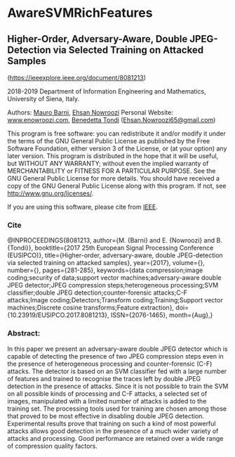 # AwareSVMRichFeatures

## Higher-Order, Adversary-Aware, Double JPEG-Detection via Selected Training on Attacked Samples

(https://ieeexplore.ieee.org/document/8081213)

2018-2019 Department of Information Engineering and Mathematics, University of Siena, Italy.

Authors:  [Mauro Barni](https://scholar.google.it/citations?hl=en&user=ntRScY8AAAAJ), [Ehsan Nowroozi](https://scholar.google.com/citations?user=C0bNkP8AAAAJ&hl=en) Personal Website: www.enowroozi.com, [Benedetta Tondi](https://scholar.google.it/citations?hl=en&user=xpNEfq4AAAAJ)
(Ehsan.Nowroozi65@gmail.com)

This program is free software: you can redistribute it and/or modify it under the terms of the GNU General Public License as published by the Free Software Foundation, either version 3 of the License, or (at your option) any later version. This program is distributed in the hope that it will be useful, but WITHOUT ANY WARRANTY; without even the implied warranty of MERCHANTABILITY or FITNESS FOR A PARTICULAR PURPOSE.  See the GNU General Public License for more details. You should have received a copy of the GNU General Public License along with this program. If not, see <http://www.gnu.org/licenses/>.

If you are using this software, please cite from [IEEE](https://ieeexplore.ieee.org/document/8081213).

### Cite
@INPROCEEDINGS{8081213,
author={M. {Barni} and E. {Nowroozi} and B. {Tondi}},
booktitle={2017 25th European Signal Processing Conference (EUSIPCO)},
title={Higher-order, adversary-aware, double JPEG-detection via selected training on attacked samples},
year={2017},
volume={},
number={},
pages={281-285},
keywords={data compression;image coding;security of data;support vector machines;adversary-aware double JPEG detector;JPEG compression steps;heterogeneous processing;SVM classifier;double JPEG detection;counter-forensic attacks;C-F attacks;Image coding;Detectors;Transform coding;Training;Support vector machines;Discrete cosine transforms;Feature extraction},
doi={10.23919/EUSIPCO.2017.8081213},
ISSN={2076-1465},
month={Aug},}

### Abstract:
In this paper we present an adversary-aware double JPEG detector which is capable of detecting the presence of two JPEG compression steps even in the presence of heterogeneous processing and counter-forensic (C-F) attacks. The detector is based on an SVM classifier fed with a large number of features and trained to recognise the traces left by double JPEG detection in the presence of attacks. Since it is not possible to train the SVM on all possible kinds of processing and C-F attacks, a selected set of images, manipulated with a limited number of attacks is added to the training set. The processing tools used for training are chosen among those that proved to be most effective in disabling double JPEG detection. Experimental results prove that training on such a kind of most powerful attacks allows good detection in the presence of a much wider variety of attacks and processing. Good performance are retained over a wide range of compression quality factors.


